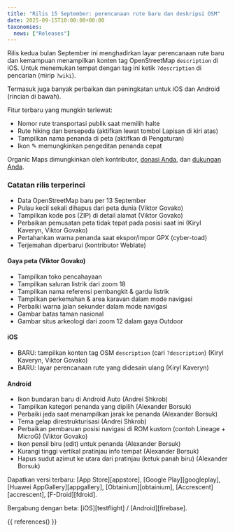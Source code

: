 ```yaml
---
title: "Rilis 15 September: perencanaan rute baru dan deskripsi OSM"
date: 2025-09-15T10:00:00+00:00
taxonomies:
  news: ["Releases"]
---
```


Rilis kedua bulan September ini menghadirkan layar perencanaan rute baru dan kemampuan menampilkan konten tag OpenStreetMap `description` di iOS. Untuk menemukan tempat dengan tag ini ketik `?description` di pencarian (mirip `?wiki`).

Termasuk juga banyak perbaikan dan peningkatan untuk iOS dan Android (rincian di bawah).

Fitur terbaru yang mungkin terlewat:
- Nomor rute transportasi publik saat memilih halte
- Rute hiking dan bersepeda (aktifkan lewat tombol Lapisan di kiri atas)
- Tampilkan nama penanda di peta (aktifkan di Pengaturan)
- Ikon ✎ memungkinkan pengeditan penanda cepat

Organic Maps dimungkinkan oleh kontributor, [donasi Anda](@/donate/index.id.md), dan [dukungan Anda](@/contribute/index.md).

### Catatan rilis terperinci

- Data OpenStreetMap baru per 13 September
- Pulau kecil sekali dihapus dari peta dunia (Viktor Govako)
- Tampilkan kode pos (ZIP) di detail alamat (Viktor Govako)
- Perbaikan pemusatan peta tidak tepat pada posisi saat ini (Kiryl Kaveryn, Viktor Govako)
- Pertahankan warna penanda saat ekspor/impor GPX (cyber-toad)
- Terjemahan diperbarui (kontributor Weblate)

#### Gaya peta (Viktor Govako)

- Tampilkan toko pencahayaan
- Tampilkan saluran listrik dari zoom 18
- Tampilkan nama referensi pembangkit & gardu listrik
- Tampilkan perkemahan & area karavan dalam mode navigasi
- Perbaiki warna jalan sekunder dalam mode navigasi
- Gambar batas taman nasional
- Gambar situs arkeologi dari zoom 12 dalam gaya Outdoor

#### iOS

- BARU: tampilkan konten tag OSM `description` (cari `?description`) (Kiryl Kaveryn, Viktor Govako)
- BARU: layar perencanaan rute yang didesain ulang (Kiryl Kaveryn)

#### Android

- Ikon bundaran baru di Android Auto (Andrei Shkrob)
- Tampilkan kategori penanda yang dipilih (Alexander Borsuk)
- Perbaiki jeda saat menampilkan jarak ke penanda (Alexander Borsuk)
- Tema gelap direstrukturisasi (Andrei Shkrob)
- Perbaikan pembaruan posisi navigasi di ROM kustom (contoh Lineage + MicroG) (Viktor Govako)
- Ikon pensil biru (edit) untuk penanda (Alexander Borsuk)
- Kurangi tinggi vertikal pratinjau info tempat (Alexander Borsuk)
- Hapus sudut azimut ke utara dari pratinjau (ketuk panah biru) (Alexander Borsuk)

Dapatkan versi terbaru: [App Store][appstore], [Google Play][googleplay], [Huawei AppGallery][appgallery], [Obtainium][obtainium], [Accrescent][accrescent], [F-Droid][fdroid].

Bergabung dengan beta: [iOS][testflight] / [Android][firebase].

{{ references() }}
